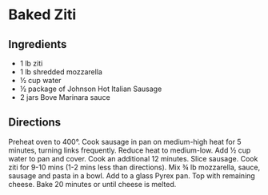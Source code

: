 # Baked Ziti

## Ingredients

- 1 lb ziti
- 1 lb shredded mozzarella
- ½ cup water
- ½ package of Johnson Hot Italian Sausage
- 2 jars Bove Marinara sauce

## Directions

Preheat oven to 400°. Cook sausage in pan on medium-high heat for 5 minutes,
turning links frequently. Reduce heat to medium-low. Add ½ cup water to pan
and cover. Cook an additional 12 minutes. Slice sausage. Cook ziti for 9-10
mins (1-2 mins less than directions). Mix ¾ lb mozzarella, sauce, sausage and
pasta in a bowl. Add to a glass Pyrex pan. Top with remaining cheese. Bake 20
minutes or until cheese is melted.
